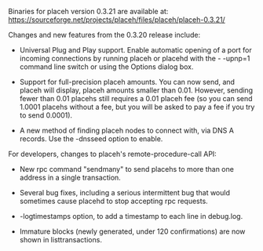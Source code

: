 Binaries for placeh version 0.3.21 are available at:
  https://sourceforge.net/projects/placeh/files/placeh/placeh-0.3.21/

Changes and new features from the 0.3.20 release include:

* Universal Plug and Play support.  Enable automatic opening of a port for incoming connections by running placeh or placehd with the - -upnp=1 command line switch or using the Options dialog box.

* Support for full-precision placeh amounts.  You can now send, and placeh will display, placeh amounts smaller than 0.01.  However, sending fewer than 0.01 placehs still requires a 0.01 placeh fee (so you can send 1.0001 placehs without a fee, but you will be asked to pay a fee if you try to send 0.0001).

* A new method of finding placeh nodes to connect with, via DNS A records. Use the -dnsseed option to enable.

For developers, changes to placeh's remote-procedure-call API:

* New rpc command "sendmany" to send placehs to more than one address in a single transaction.

* Several bug fixes, including a serious intermittent bug that would sometimes cause placehd to stop accepting rpc requests. 

* -logtimestamps option, to add a timestamp to each line in debug.log.

* Immature blocks (newly generated, under 120 confirmations) are now shown in listtransactions.
